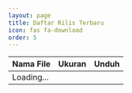 ```yaml
---
layout: page
title: Daftar Rilis Terbaru
icon: fas fa-download
order: 5
---
```

<div class="release-container">
  <div id="release-info" class="mb-4"></div>
  <div class="table-responsive">
    <table class="table table-hover" id="release-table">
      <thead>
        <tr>
          <th>Nama File</th>
          <th>Ukuran</th>
          <th>Unduh</th>
        </tr>
      </thead>
      <tbody id="release-list">
        <tr>
          <td colspan="3" class="text-center">Loading...</td>
        </tr>
      </tbody>
    </table>
  </div>
</div>

<script src="{{ '/assets/js/fetch-releases.js' | relative_url }}"></script>